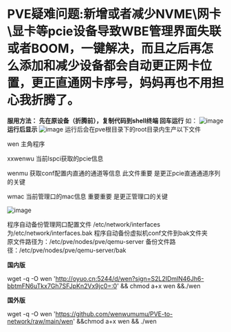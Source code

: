 # PVE疑难问题:新增或者减少NVME\网卡\显卡等pcie设备导致WBE管理界面失联或者BOOM，一键解决，而且之后再怎么添加和减少设备都会自动更正网卡位置，更正直通网卡序号，妈妈再也不用担心我折腾了。

**服用方法：**
**先在原设备（折腾前），复制代码到shell终端 回车运行**
如：
![image](https://github.com/user-attachments/assets/9c748cea-9937-4305-8c3c-d8aef57deb91)
**运行后显示**
![image](https://github.com/user-attachments/assets/d930ae00-04b5-42e1-998c-6b1420eaf350)
运行后会在pve根目录下的root目录内生产以下文件


wen      主角程序


xxwenwu  当前lspci获取的pcie信息


wenmu    获取conf配置内直通的通道等信息    此文件重要   是更正pcie直通通道序列的关键


wmac     当前管理口的mac信息             重要重要              是更正管理口的关键

![image](https://github.com/user-attachments/assets/cffe6f15-5a0c-4ea3-8df8-1b3900524c6d)


程序自动备份管理网口配置文件 /etc/network/interfaces 为/etc/network/interfaces.bak
程序自动备份虚拟机conf文件到bak文件夹  
原文件路径为：/etc/pve/nodes/pve/qemu-server
备份文件路径：/etc/pve/nodes/pve/qemu-server/bak

**国内版**

wget -q -O wen 'http://oyuo.cn:5244/d/wen?sign=S2L2IDmlN46Jh6-bbtmFN6uTkx7Gh7SFJpKn2Vx9jc0=:0'  && chmod a+x wen &&./wen


**国外版**

wget -q -O wen 'https://github.com/wenwumumu/PVE-to-network/raw/main/wen' &&chmod a+x wen && ./wen
